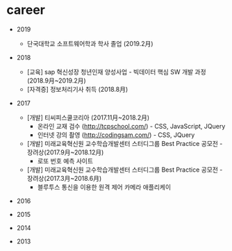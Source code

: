 # career

+ 2019  

	+ 단국대학교 소프트웨어학과 학사 졸업 (2019.2月)  
	
+ 2018
	+ [교육] sap 혁신성장 청년인재 양성사업 - 빅데이터 핵심 SW 개발 과정 (2018.9月~2019.2月) 
	+ [자격증] 정보처리기사 취득 (2018.8月)
+ 2017
	+ [개발] 티씨피스쿨코리아 (2017.11月~2018.2月)
		+ 온라인 교재 검수 (http://tcpschool.com/) - CSS, JavaScript, JQuery 
		+ 인터넷 강의 촬영 (http://codingsam.com/) - CSS, JQuery 
	+ [개발] 미래교육혁신원 교수학습개발센터 스터디그룹 Best Practice 공모전 - 장려상(2017.9月~2018.12月)
		+ 로또 번호 예측 사이트
	+ [개발] 미래교육혁신원 교수학습개발센터 스터디그룹 Best Practice 공모전 - 장려상(2017.3月~2018.6月)
		+ 블루투스 통신을 이용한 원격 제어 카메라 애플리케이
+ 2016
+ 2015
+ 2014
+ 2013
